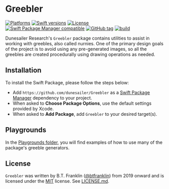 Greebler
========

[![Platforms](https://img.shields.io/endpoint?url=https%3A%2F%2Fswiftpackageindex.com%2Fapi%2Fpackages%2Fdunesailer%2FGreebler%2Fbadge%3Ftype%3Dplatforms)](https://swiftpackageindex.com/dunesailer/Greebler)
[![Swift versions](https://img.shields.io/endpoint?url=https%3A%2F%2Fswiftpackageindex.com%2Fapi%2Fpackages%2Fdunesailer%2FGreebler%2Fbadge%3Ftype%3Dswift-versions)](https://swiftpackageindex.com/dunesailer/Greebler)
[![License](https://img.shields.io/badge/License-MIT-blue.svg)](https://github.com/dunesailer/Greebler/blob/master/LICENSE)
[![Swift Package Manager compatible](https://img.shields.io/badge/SPM-compatible-brightgreen.svg?style=flat&colorA=28a745&&colorB=4E4E4E)](https://github.com/apple/swift-package-manager)
[![GitHub tag](https://img.shields.io/github/tag/dunesailer/Greebler.svg)](https://github.com/dunesailer/Greebler)
[![build](https://github.com/dunesailer/Greebler/workflows/build/badge.svg)](https://github.com/dunesailer/Greebler/actions?query=workflow%3Abuild)

Dunesailer Research's `Greebler` package contains utilities to assist in working with greebles, also called nurnies. One of the primary design goals of the project is to avoid using any pre-generated images, so all the greebles are created procedurally using drawing operations as needed.

## Installation

To install the Swift Package, please follow the steps below:

- Add `https://github.com/dunesailer/Greebler` as a [Swift Package Manager](https://swift.org/package-manager/) dependency to your project.
- When asked to **Choose Package Options**, use the default settings provided by Xcode.
- When asked to **Add Package**, add `Greebler` to your desired target(s).

## Playgrounds

In the [Playgrounds folder](https://github.com/dunesailer/Greebler/tree/main/Playgrounds), you will find examples of how to use many of the package's greeble generators.

## License

`Greebler` was written by B.T. Franklin ([@btfranklin](https://github.com/btfranklin)) from 2019 onward and is licensed under the [MIT](https://opensource.org/licenses/MIT) license. See [LICENSE.md](LICENSE.md).
